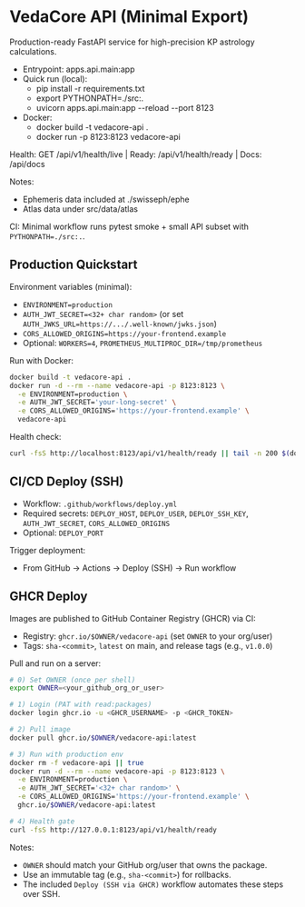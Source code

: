 # VedaCore API (Minimal Export)

Production-ready FastAPI service for high-precision KP astrology calculations.

- Entrypoint: apps.api.main:app
- Quick run (local):
  - pip install -r requirements.txt
  - export PYTHONPATH=./src:.
  - uvicorn apps.api.main:app --reload --port 8123
- Docker:
  - docker build -t vedacore-api .
  - docker run -p 8123:8123 vedacore-api

Health: GET /api/v1/health/live | Ready: /api/v1/health/ready | Docs: /api/docs

Notes:
- Ephemeris data included at ./swisseph/ephe
- Atlas data under src/data/atlas

CI: Minimal workflow runs pytest smoke + small API subset with `PYTHONPATH=./src:.`.

## Production Quickstart

Environment variables (minimal):
- `ENVIRONMENT=production`
- `AUTH_JWT_SECRET=<32+ char random>` (or set `AUTH_JWKS_URL=https://.../.well-known/jwks.json`)
- `CORS_ALLOWED_ORIGINS=https://your-frontend.example`
- Optional: `WORKERS=4`, `PROMETHEUS_MULTIPROC_DIR=/tmp/prometheus`

Run with Docker:
```bash
docker build -t vedacore-api .
docker run -d --rm --name vedacore-api -p 8123:8123 \
  -e ENVIRONMENT=production \
  -e AUTH_JWT_SECRET='your-long-secret' \
  -e CORS_ALLOWED_ORIGINS='https://your-frontend.example' \
  vedacore-api
```

Health check:
```bash
curl -fsS http://localhost:8123/api/v1/health/ready || tail -n 200 $(docker logs vedacore-api 2>&1)
```

## CI/CD Deploy (SSH)

- Workflow: `.github/workflows/deploy.yml`
- Required secrets: `DEPLOY_HOST`, `DEPLOY_USER`, `DEPLOY_SSH_KEY`, `AUTH_JWT_SECRET`, `CORS_ALLOWED_ORIGINS`
- Optional: `DEPLOY_PORT`

Trigger deployment:
- From GitHub → Actions → Deploy (SSH) → Run workflow

## GHCR Deploy

Images are published to GitHub Container Registry (GHCR) via CI:
- Registry: `ghcr.io/$OWNER/vedacore-api` (set `OWNER` to your org/user)
- Tags: `sha-<commit>`, `latest` on main, and release tags (e.g., `v1.0.0`)

Pull and run on a server:
```bash
# 0) Set OWNER (once per shell)
export OWNER=<your_github_org_or_user>

# 1) Login (PAT with read:packages)
docker login ghcr.io -u <GHCR_USERNAME> -p <GHCR_TOKEN>

# 2) Pull image
docker pull ghcr.io/$OWNER/vedacore-api:latest

# 3) Run with production env
docker rm -f vedacore-api || true
docker run -d --rm --name vedacore-api -p 8123:8123 \
  -e ENVIRONMENT=production \
  -e AUTH_JWT_SECRET='<32+ char random>' \
  -e CORS_ALLOWED_ORIGINS='https://your-frontend.example' \
  ghcr.io/$OWNER/vedacore-api:latest

# 4) Health gate
curl -fsS http://127.0.0.1:8123/api/v1/health/ready
```

Notes:
- `OWNER` should match your GitHub org/user that owns the package.
- Use an immutable tag (e.g., `sha-<commit>`) for rollbacks.
- The included `Deploy (SSH via GHCR)` workflow automates these steps over SSH.
